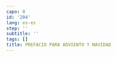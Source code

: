 ```yaml
---
capo: 0
id: '204'
lang: es-es
step: ''
subtitle: ''
tags: []
title: PREFACIO PARA ADVIENTO Y NAVIDAD
---
```

